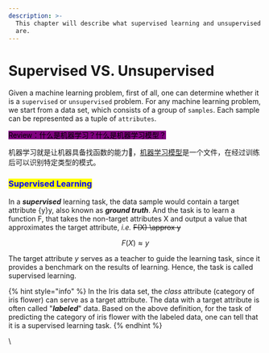 ```yaml
---
description: >-
  This chapter will describe what supervised learning and unsupervised learning
  are.
---
```


# Supervised VS. Unsupervised

Given a machine learning problem, first of all, one can determine whether it is a `supervised` or `unsupervised` problem. For any machine learning problem, we start from a data set, which consists of a group of `samples`. Each sample can be represented as a tuple of `attributes`.

<mark style="background-color:purple;">Review：什么是机器学习？什么是机器学习模型？</mark>

机器学习就是让机器具备找函数的能力🧮，[机器学习模型](../#what-is-mlm)是一个文件，在经过训练后可以识别特定类型的模式。

### <mark style="color:blue;">Supervised Learning</mark>

In a _**supervised**_ learning task, the data sample would contain a target attribute {y}y, also known as _**ground truth**_. And the task is to learn a function F, that takes the non-target attributes X and output a value that approximates the target attribute, _i.e._ ~~F(X) \approx y~~

$$
F(X)≈y
$$

The target attribute _y_ serves as a teacher to guide the learning task, since it provides a benchmark on the results of learning. Hence, the task is called supervised learning.&#x20;

{% hint style="info" %}
In the Iris data set, the _class_ attribute (category of iris flower) can serve as a target attribute. The data with a target attribute is often called "_**labeled**_" data. Based on the above definition, for the task of predicting the category of iris flower with the labeled data, one can tell that it is a supervised learning task.&#x20;
{% endhint %}



\

